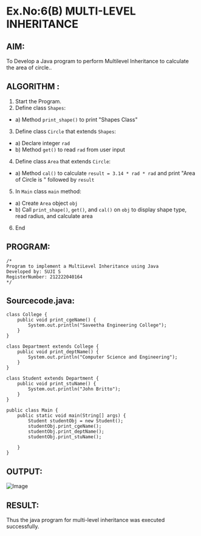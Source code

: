 # Ex.No:6(B) MULTI-LEVEL INHERITANCE

## AIM:
To Develop a Java program to perform Multilevel Inheritance to calculate the area of circle..

## ALGORITHM :
1.	Start the Program.
2.	Define class `Shapes`:
-	a) Method `print_shape()` to print "Shapes Class"
3.	Define class `Circle` that extends `Shapes`:
-	a) Declare integer `rad`
-	b) Method `get()` to read `rad` from user input
4.	Define class `Area` that extends `Circle`:
-	a) Method `cal()` to calculate `result = 3.14 * rad * rad` and print "Area of Circle is " followed by `result`
5.	In `Main` class `main` method:
-	a) Create `Area` object `obj`
-	b) Call `print_shape()`, `get()`, and `cal()` on `obj` to display shape type, read radius, and calculate area
6.	End


## PROGRAM:
 ```
/*
Program to implement a MultiLevel Inheritance using Java
Developed by: SUJI S
RegisterNumber: 212222040164  
*/
```

## Sourcecode.java:

```
class College {
    public void print_cgeName() {
        System.out.println("Saveetha Engineering College");
    }
}

class Department extends College {
    public void print_deptName() {
        System.out.println("Computer Science and Engineering");
    }
}

class Student extends Department {
    public void print_stuName() {
        System.out.println("John Britto");
    }
}

public class Main {
    public static void main(String[] args) {
        Student studentObj = new Student();
        studentObj.print_cgeName();
        studentObj.print_deptName();
        studentObj.print_stuName();
       
    }
}
```
## OUTPUT:
![Image](https://github.com/user-attachments/assets/e9f3e3f7-ed72-45e1-8d89-861d5ff75152)
## RESULT:
Thus the java program for multi-level inheritance was executed successfully.





